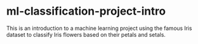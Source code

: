 # ml-classification-project-intro
This is an introduction to a machine learning project using the famous Iris dataset to classify Iris flowers based on their petals and setals.
